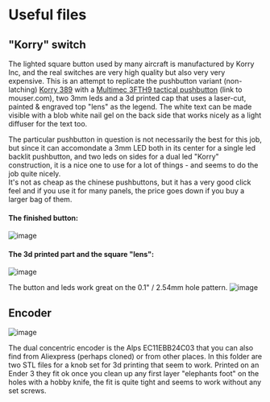 # Useful files

## "Korry" switch

The lighted square button used by many aircraft is manufactured by Korry Inc, and the real switches are 
very high quality but also very very expensive. This is an attempt to replicate the pushbutton variant 
(non-latching) [Korry 389](https://www.korry.com/Content/SiteDocuments/389%20Switch_Technical%20Guide.pdf) 
with a [Multimec 3FTH9 tactical pushbutton](https://www.mouser.fi/ProductDetail/Apem/3FTH9?qs=tV%252Bq0wi8hA9t0vVgD0vepQ==) 
(link to mouser.com), two 3mm leds and a 3d printed cap that uses a laser-cut, painted & engraved
top "lens" as the legend. The white text can be made visible with a blob white nail gel on the back side that 
works nicely as a light diffuser for the text too.

The particular pushbutton in question is not necessarily the best for this job, but since it can accomondate 
a 3mm LED both in its center for a single led backlit pushbutton, and two leds on sides for a dual led "Korry" 
construction, it is a nice one to use for a lot of things - and seems to do the job quite nicely.  
It's not as cheap as the chinese pushbuttons, but it has a very good click feel and if you use it for many
panels, the price goes down if you buy a larger bag of them.

#### The finished button:
![image](https://user-images.githubusercontent.com/2587818/120824036-b4748700-c560-11eb-8a9f-6544af22138c.png)

#### The 3d printed part and the square "lens":
![image](https://user-images.githubusercontent.com/2587818/120824662-53997e80-c561-11eb-8cc0-6400c9c45c01.png)

The button and leds work great on the 0.1" / 2.54mm hole pattern.
![image](https://user-images.githubusercontent.com/2587818/120824801-762b9780-c561-11eb-95d6-79e370ceac0c.png)

## Encoder

![image](https://user-images.githubusercontent.com/2587818/122014033-703a7f80-cdc7-11eb-86b9-5956a821768c.png)

The dual concentric encoder is the Alps EC11EBB24C03 that you can also find from Aliexpress (perhaps cloned) or 
from other places. In this folder are two STL files for a knob set for 3d printing that seem to work. Printed 
on an Ender 3 they fit ok once you clean up any first layer "elephants foot" on the holes with a hobby knife, 
the fit is quite tight and seems to work without any set screws. 

